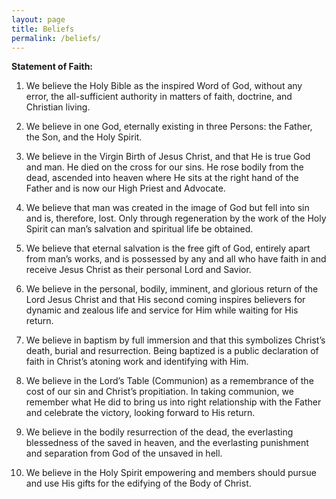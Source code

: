 ```yaml
---
layout: page
title: Beliefs
permalink: /beliefs/
---
```


**Statement of Faith:**
1. We believe the Holy Bible as the inspired Word of God, without any error, the all-sufficient authority in matters of faith, doctrine, and Christian living.

2. We believe in one God, eternally existing in three Persons: the Father, the Son, and the Holy Spirit.

3. We believe in the Virgin Birth of Jesus Christ, and that He is true God and man. He died on the cross for our sins. He rose bodily from the dead, ascended into heaven where He sits at the right hand of the Father and is now our High Priest and Advocate.

4. We believe that man was created in the image of God but fell into sin and is, therefore, lost. Only through regeneration by the work of the Holy Spirit can man’s salvation and spiritual life be obtained.

5. We believe that eternal salvation is the free gift of God, entirely apart from man’s works, and is possessed by any and all who have faith in and receive Jesus Christ as their personal Lord and Savior.

6. We believe in the personal, bodily, imminent, and glorious return of the Lord Jesus Christ and that His second coming inspires believers for dynamic and zealous life and service for Him while waiting for His return.

7. We believe in baptism by full immersion and that this symbolizes Christ’s death, burial and resurrection. Being baptized is a public declaration of faith in Christ’s atoning work and identifying with Him.

8. We believe in the Lord’s Table (Communion) as a remembrance of the cost of our sin and Christ’s propitiation. In taking communion, we remember what He did to bring us into right relationship with the Father and celebrate the victory, looking forward to His return.

9. We believe in the bodily resurrection of the dead, the everlasting blessedness of the saved in heaven, and the everlasting punishment and separation from God of the unsaved in hell.

10. We believe in the Holy Spirit empowering and members should pursue and use His gifts for the edifying of the Body of Christ.
